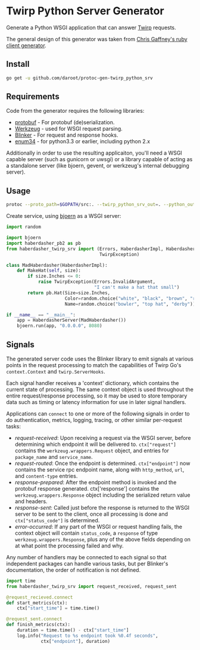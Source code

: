 # Twirp Python Server Generator

Generate a Python WSGI application that can answer
[Twirp](https://github.com/twitchtv/twirp) requests.

The general design of this generator was taken from [Chris Gaffney's ruby
client generator](https://github.com/gaffneyc/protoc-gen-twirp_ruby).

## Install

```bash
go get -u github.com/daroot/protoc-gen-twirp_python_srv
```

## Requirements

Code from the generator requires the following libraries:

- [protobuf](https://github.com/google/protobuf) - For protobuf (de)serialization.
- [Werkzeug](http://werkzeug.pocoo.org/) - used for WSGI request parsing.
- [Blinker](https://github.com/jek/blinker) - For request and response hooks.
- [enum34](https://pypi.python.org/pypi/enum34) - for python3.3 or earlier, including python 2.x

Additionally in order to use the resulting applicaiton,  you'll need a WSGI
capable server (such as gunicorn or uwsgi) or a library capable of acting as a
standalone server (like bjoern, gevent, or werkzeug's internal debugging
server).

## Usage

```bash
protoc --proto_path=$GOPATH/src:. --twirp_python_srv_out=. --python_out=. path/to/service.proto
```

Create service, using [bjoern](https://github.com/jonashaag/bjoern) as a WSGI
server:

```python
import random

import bjoern
import haberdasher_pb2 as pb
from haberdasher_twirp_srv import (Errors, HaberdasherImpl, HaberdasherServer,
                                   TwirpException)

class MadHaberdasher(HaberdasherImpl):
    def MakeHat(self, size):
        if size.Inches <= 0:
            raise TwirpException(Errors.InvalidArgument,
                                 "I can't make a hat that small")
        return pb.Hat(Size=size.Inches,
                      Color=random.choice("white", "black", "brown", "red"),
                      Name=random.choice("bowler", "top hat", "derby"))

if __name__ == "__main__":
    app = HaberdasherServer(MadHaberdasher())
    bjoern.run(app, "0.0.0.0", 8080)
```


## Signals

The generated server code uses the Blinker library to emit signals at various
points in the request processing to match the capabilities of Twirp Go's
`context.Context` and `twirp.ServerHooks`.

Each signal handler receives a 'context' dictionary, which contains the current
state of processing.  The same context object is used throughout the entire
request/response processing, so it may be used to store temporary data such as
timing or latency information for use in later signal handlers.

Applications can `connect` to one or more of the following signals in order to
do authentication, metrics, logging, tracing, or other similar per-request
tasks:

- *request-received*: Upon receiving a request via the WSGI server, before determining which endpoint it will be delivered to.  `ctx["request"]` contains the `werkzeug.wrappers.Request` object, and entries for `package_name` and `service_name`.
- *request-routed*: Once the endpoint is determined.  `ctx["endpoint"]` now contains the service rpc endpoint name, along with `http_method`, `url`, and `content-type` entries.
- *response-prepared*: After the endpoint method is invoked and the protobuf response generated.  ctx['response'] contains the `werkzeug.wrappers.Response` object including the serialized return value and headers.
- *response-sent*:  Called just before the response is returned to the WSGI server to be sent to the client, once all processing is done and `ctx["status_code"]` is determined.
- *error-occurred*: If any part of the WSGI or request handling fails, the context object will contain `status_code`, a `response` of type `werkzeug.wrappers.Response`, plus any of the above fields depending on at what point the processing failed and why.

Any number of handlers may be connected to each signal so that independent
packages can handle various tasks, but per Blinker's documentation, the order
of notification is not defined.

```python
import time
from haberdasher_twirp_srv import request_received, request_sent

@request_recieved.connect
def start_metrics(ctx):
    ctx["start_time"] = time.time()

@request_sent.connect
def finish_metrics(ctx):
    duration = time.time() - ctx["start_time"]
    log.info("Request to %s endpoint took %0.4f seconds",
             ctx["endpoint"], duration)
```
